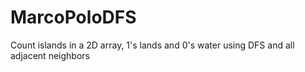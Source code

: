# MarcoPoloDFS
Count islands in a 2D array, 1's lands and 0's water using DFS and all adjacent neighbors
